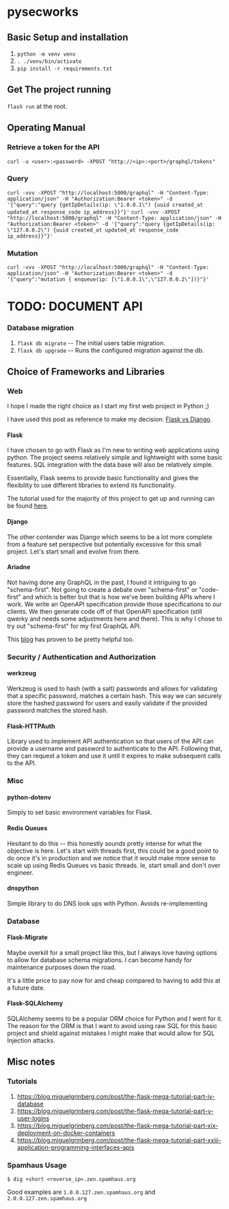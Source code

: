 # pysecworks

## Basic Setup and installation
1. `python -m venv venv`
2. `. ./venv/bin/activate`
3. `pip install -r requirements.txt`

## Get The project running
`flash run` at the root.

## Operating Manual
### Retrieve a token for the API
`curl -u <user>:<password> -XPOST "http://<ip>:<port>/graphql/tokens"`

### Query
`curl -vvv -XPOST "http://localhost:5000/graphql" -H "Content-Type: application/json" -H "Authorization:Bearer <token>" -d '{"query":"query {getIpDetails(ip: \"1.0.0.1\") {uuid created_at updated_at response_code ip_address}}"}'`
`curl -vvv -XPOST "http://localhost:5000/graphql" -H "Content-Type: application/json" -H "Authorization:Bearer <token>" -d '{"query":"query {getIpDetails(ip: \"127.0.0.2\") {uuid created_at updated_at response_code ip_address}}"}'`

### Mutation
`curl -vvv -XPOST "http://localhost:5000/graphql" -H "Content-Type: application/json" -H "Authorization:Bearer <token>" -d '{"query":"mutation { enqueue(ip: [\"1.0.0.1\",\"127.0.0.2\"])}"}'`


# TODO: DOCUMENT API

### Database migration
1. `flask db migrate`  -- The initial users table migration. 
2. `flask db upgrade` -- Runs the configured migration against the db.

## Choice of Frameworks and Libraries

### Web
I hope I made the right choice as I start my first web project in Python ;) 

I have used this post as reference to make my decision:
[Flask vs Django](https://hackr.io/blog/flask-vs-django).

#### Flask
I have chosen to go with Flask as I'm new to writing web applications using 
python. The project seems relatively simple and lightweight with some basic 
features. SQL integration with the data base will also be relatively simple.

Essentially, Flask seems to provide basic functionality and gives the
flexibility to use different libraries to extend its functionality.

The tutorial used for the majority of this project to get up and running can 
be found [here](https://blog.miguelgrinberg.com/post/the-flask-mega-tutorial-part-i-hello-world).

#### Django
The other contender was Django which seems to be a lot more complete from a 
feature set perspective but potentially excessive for this small project. Let's
start small and evolve from there.

#### Ariadne
Not having done any GraphQL in the past, I found it intriguing to go
"schema-first". Not going to create a debate over "schema-first" or "code-first"
and which is better but that is how we've been building APIs where I work. We
write an OpenAPI specification provide those specifications to our clients. We
then generate code off of that OpenAPI specification (still qwerky and needs 
some adjustments here and there). This is why I chose to try out "schema-first"
for my first GraphQL API.

This [blog](https://blog.logrocket.com/build-graphql-api-python-flask-ariadne/)
has proven to be pretty helpful too.

### Security / Authentication and Authorization

#### werkzeug
Werkzeug is used to hash (with a salt) passwords and allows for validating that
a specific password, matches a certain hash. This way we can securely store the
hashed password for users and easily validate if the provided password matches
the stored hash.

#### Flask-HTTPAuth
Library used to implement API authentication so that users of the API can
provide a username and password to authenticate to the API. Following that, they
can request a token and use it until it expires to make subsequent calls to the 
API.

### Misc

#### python-dotenv
Simply to set basic environment variables for Flask.

#### Redis Queues
Hesitant to do this -- this honestly sounds pretty intense for what the
objective is here. Let's start with threads first, this could be a good point to
do once it's in production and we notice that it would make more sense to scale
up using Redis Queues vs basic threads. Ie, start small and don't over engineer.

#### dnspython
Simple library to do DNS look ups with Python. Avoids re-implementing 

### Database

#### Flask-Migrate
Maybe overkill for a small project like this, but I always love having options
to allow for database schema migrations. I can become handy for maintenance 
purposes down the road. 

It's a little price to pay now for and cheap compared to having to add this at 
a future date.

#### Flask-SQLAlchemy
SQLAlchemy seems to be a popular ORM choice for Python and I went for it. The 
reason for the ORM is that I want to avoid using raw SQL for this basic project
and shield against mistakes I might make that would allow for SQL Injection 
attacks.


## Misc notes
### Tutorials
1. https://blog.miguelgrinberg.com/post/the-flask-mega-tutorial-part-iv-database
2. https://blog.miguelgrinberg.com/post/the-flask-mega-tutorial-part-v-user-logins
3. https://blog.miguelgrinberg.com/post/the-flask-mega-tutorial-part-xix-deployment-on-docker-containers
4. https://blog.miguelgrinberg.com/post/the-flask-mega-tutorial-part-xxiii-application-programming-interfaces-apis

### Spamhaus Usage
```
$ dig +short <reverse_ip>.zen.spamhaus.org
```
Good examples are `1.0.0.127.zen.spamhaus.org` and `2.0.0.127.zen.spamhaus.org`

